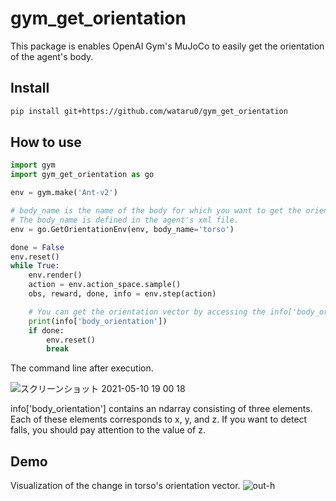 # gym_get_orientation
This package is enables OpenAI Gym's MuJoCo to easily get the orientation of the agent's body.

## Install
```sh
pip install git+https://github.com/wataru0/gym_get_orientation
``` 

## How to use
```python
import gym
import gym_get_orientation as go

env = gym.make('Ant-v2')

# body_name is the name of the body for which you want to get the orientation vector.
# The body_name is defined in the agent's xml file.
env = go.GetOrientationEnv(env, body_name='torso')

done = False
env.reset()
while True:
    env.render()
    action = env.action_space.sample()
    obs, reward, done, info = env.step(action)

    # You can get the orientation vector by accessing the info['body_orientation'].
    print(info['body_orientation'])
    if done:
        env.reset()
        break
```

The command line after execution.

![スクリーンショット 2021-05-10 19 00 18](https://user-images.githubusercontent.com/44032125/117642257-09231d00-b1c2-11eb-88e2-c25764648eff.png)

info['body_orientation'] contains an ndarray consisting of three elements.
Each of these elements corresponds to x, y, and z.
If you want to detect falls, you should pay attention to the value of z.

## Demo
Visualization of the change in torso's orientation vector.
![out-h](https://user-images.githubusercontent.com/44032125/117641471-25728a00-b1c1-11eb-9ddd-b5f96a64fff1.gif)
